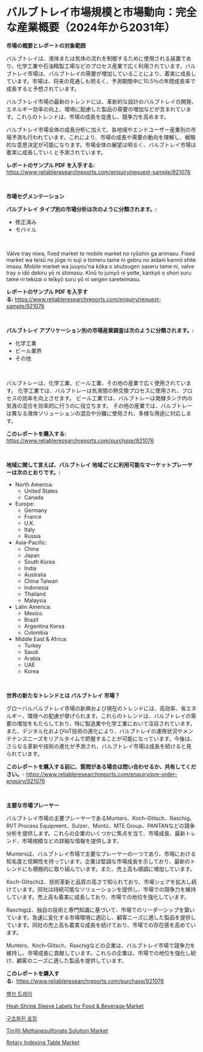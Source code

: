 <p><h1>バルブトレイ市場規模と市場動向：完全な産業概要（2024年から2031年）</h1></p><p><strong>市場の概要とレポートの対象範囲</strong></p>
<p><p>バルブトレイは、液体または気体の流れを制御するために使用される装置であり、化学工業や石油精製工場などのプロセス産業で広く利用されています。バルブトレイ市場は、バルブトレイの需要が増加していることにより、着実に成長しています。市場は、将来の見通しも明るく、予測期間中に10.5％の年間成長率で成長すると予想されています。</p><p>バルブトレイ市場の最新のトレンドには、革新的な設計のバルブトレイの開発、エネルギー効率の向上、環境に配慮した製品の需要の増加などが含まれています。これらのトレンドは、市場の成長を促進し、競争力を高めます。</p><p>バルブトレイ市場全体の成長分析に加えて、各地域やエンドユーザー産業別の市場予測も行われています。これにより、市場の成長や需要の動向を理解し、戦略的な意思決定が可能になります。市場全体の展望は明るく、バルブトレイ市場は着実に成長していくと予測されています。</p></p>
<p><strong>レポートのサンプル PDF を入手する:</strong> <a href="https://www.reliableresearchreports.com/enquiry/request-sample/921076">https://www.reliableresearchreports.com/enquiry/request-sample/921076</a></p>
<p>&nbsp;</p>
<p><strong>市場セグメンテーション</strong></p>
<p><strong>バルブトレイ タイプ別の市場分析は次のように分類されます。:</strong></p>
<p><ul><li>修正済み</li><li>モバイル</li></ul></p>
<p>&nbsp;</p>
<p><p>Valve tray niwa, fixed market to mobile market no ryōshin ga arimasu. Fixed market wa teisū no jōge ni suji o tomeru tame ni gebru no aidani kannō shite imasu. Mobile market wa juuyou'na kōka o shutsugen saseru tame ni, valve tray o idō dekiru yō ni shimasu. Kinō to jumyō ni yotte, kankyō o shori suru tame ni tekizai o teikyō suru yō ni seigen sareteimasu.</p></p>
<p><strong>レポートのサンプル PDF を入手する:</strong>&nbsp;<a href="https://www.reliableresearchreports.com/enquiry/request-sample/921076">https://www.reliableresearchreports.com/enquiry/request-sample/921076</a></p>
<p>&nbsp;</p>
<p><strong> バルブトレイ アプリケーション別の市場産業調査は次のように分類されます。:</strong></p>
<p><ul><li>化学工業</li><li>ビール業界</li><li>その他</li></ul></p>
<p>&nbsp;</p>
<p><p>バルブトレーは、化学工業、ビール工業、その他の産業で広く使用されています。 化学工業では、バルブトレーは気液間の熱交換プロセスに使用され、プロセスの効率を向上させます。 ビール工業では、バルブトレーは発酵タンク内の気液の混合を効率的に行うのに役立ちます。 その他の産業では、バルブトレーは異なる液体ソリューションの混合や分離に使用され、多様な用途に対応します。</p></p>
<p><strong>このレポートを購入する:</strong>&nbsp; <a href="https://www.reliableresearchreports.com/purchase/921076">https://www.reliableresearchreports.com/purchase/921076</a></p>
<p>&nbsp;</p>
<p><strong>地域に関して言えば、バルブトレイ 地域ごとに利用可能なマーケットプレーヤーは次のとおりです。:</strong></p>
<p><ul>
    <li>
        North America:
        <ul>
            <li>United States</li>
            <li>Canada</li>
        </ul>
    </li>
    <li>
        Europe:
        <ul>
            <li>Germany</li>
            <li>France</li>
            <li>U.K.</li>
            <li>Italy</li>
            <li>Russia</li>
        </ul>
    </li>
    <li>
        Asia-Pacific:
        <ul>
            <li>China</li>
            <li>Japan</li>
            <li>South Korea</li>
            <li>India</li>
            <li>Australia</li>
            <li>China Taiwan</li>
            <li>Indonesia</li>
            <li>Thailand</li>
            <li>Malaysia</li>
        </ul>
    </li>
    <li>
        Latin America:
        <ul>
            <li>Mexico</li>
            <li>Brazil</li>
            <li>Argentina Korea</li>
            <li>Colombia</li>
        </ul>
    </li>
    <li>
        Middle East & Africa:
        <ul>
            <li>Turkey</li>
            <li>Saudi</li>
            <li>Arabia</li>
            <li>UAE</li>
            <li>Korea</li>
        </ul>
    </li>
    </ul></p>
<p>&nbsp;</p>
<p><strong>世界の新たなトレンドとは バルブトレイ 市場？</strong></p>
<p><p>グローバルバルブトレイ市場の新興および現在のトレンドには、高効率、省エネルギー、環境への配慮が挙げられます。これらのトレンドは、バルブトレイの需要の増加をもたらしており、特に製造業や化学工業において注目されています。また、デジタル化およびIoT技術の進化により、バルブトレイの運用状況やメンテナンスニーズをリアルタイムで把握することが可能になっています。今後は、さらなる革新や技術の進化が予測され、バルブトレイ市場は成長を続けると見られています。</p></p>
<p><strong>このレポートを購入する前に、質問がある場合は問い合わせるか、共有してください。</strong>- <a href="https://www.reliableresearchreports.com/enquiry/pre-order-enquiry/921076">https://www.reliableresearchreports.com/enquiry/pre-order-enquiry/921076</a></p>
<p>&nbsp;</p>
<p><strong>主要な市場プレーヤー</strong></p>
<p><p>バルブトレイ市場の主要プレーヤーであるMunters、Koch-Glitsch、Raschig、RVT Process Equipment、Sulzer、Montz、MTE Group、PANTANなどの競争分析を提供します。これらの企業のいくつかに焦点を当て、市場成長、最新トレンド、市場規模などの詳細な情報を提供します。</p><p>Muntersは、バルブトレイ市場で主要なプレーヤーの一つであり、市場における知名度と信頼性を持っています。企業は堅調な市場成長を示しており、最新のトレンドにも積極的に取り組んでいます。また、売上高も順調に増加しています。</p><p>Koch-Glitschは、技術革新と品質の高さで知られており、市場シェアを拡大し続けています。同社は持続可能なソリューションを提供し、市場での競争力を維持しています。売上高も着実に成長しており、市場での地位を強化しています。</p><p>Raschigは、独自の技術と専門知識に基づいて、市場でのリーダーシップを築いています。急速に変化する市場環境に適応し、顧客ニーズに適した製品を提供しています。同社の売上高も着実な成長を続けており、市場での存在感を高めています。</p><p>Munters、Koch-Glitsch、Raschigなどの企業は、バルブトレイ市場で競争力を維持し、市場成長に貢献しています。これらの企業は、市場での地位を強化し続け、顧客のニーズに適した製品を提供しています。</p></p>
<p><strong>このレポートを購入する:</strong>&nbsp;&nbsp;<a href="https://www.reliableresearchreports.com/purchase/921076">https://www.reliableresearchreports.com/purchase/921076</a></p>
<p><p><a href="https://github.com/sougarounis/Market-Research-Report-List-2/blob/main/2733232181990.md">밸브 트레이</a></p><p><a href="https://issuu.com/reportprime-2/docs/heat-shrink-sleeve-labels-for-food-beverage-market">Heat-Shrink Sleeve Labels for Food & Beverage Market</a></p><p><a href="https://github.com/laholand/Market-Research-Report-List-2/blob/main/1048801181989.md">구조화된 포장</a></p><p><a href="https://issuu.com/reportprime-2/docs/tinii-methanesulfonate-solution-market-size-2030.p">Tin(II) Methanesulfonate Solution Market</a></p><p><a href="https://github.com/CliffMedina6/Market-Research-Report-List-3/blob/main/rotary-indexing-table-market.md">Rotary Indexing Table Market</a></p></p>